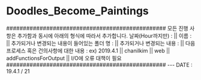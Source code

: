 # Doodles_Become_Paintings

################################################
모든 진행 사항은 추가함과 동시에 아래의 형식에 따라서 추가합니다.
날짜(Hour까지만) : 
 || 이름 : 
 || 추가되거나 변경되는 내용이 들어있는 폴더 명 :
 || 추가되거나 변경되는 내용 :
 || 다음 프로세스 혹은 건의사항에 대한 내용 :
ex) 2019.4.1 || chanilkim || web || addFunctionsForOutput || I/O에 오류 대책이 필요
################################################ --- DATE : 19.4.1 / 21 


